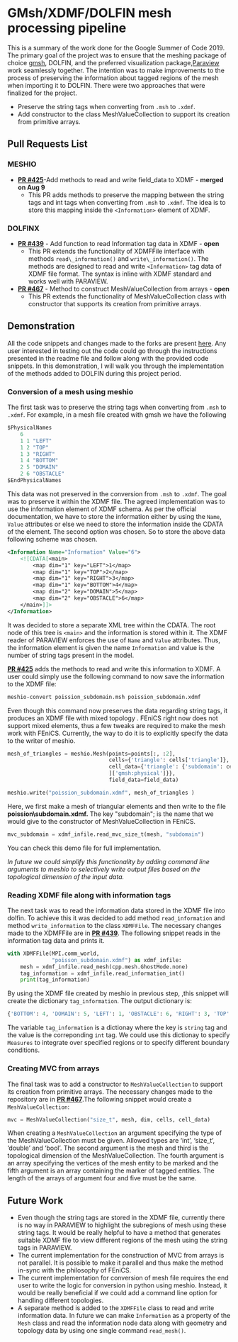 
# GMsh/XDMF/DOLFIN mesh processing pipeline

This is a summary of the work done for the Google Summer of Code 2019. The primary goal of the project was to ensure that the meshing package of choice [gmsh](http://gmsh.info/), DOLFIN, and the preferred visualization package,[Paraview](http://paraview.org/) work seamlessly together. The intention was to make improvements to the process of preserving the information about tagged regions of the mesh when importing it to DOLFIN. There were two approaches that were finalized for the project.

- Preserve the string tags when converting from `.msh` to `.xdmf`.
- Add constructor to the class MeshValueCollection to support its creation from primitive arrays.

## Pull Requests List

### MESHIO

- [**PR #425**](https://github.com/nschloe/meshio/pull/425)-Add methods to read and write field\_data to XDMF - **merged on Aug 9**
  - This PR adds methods to preserve the mapping between the string tags and int tags when converting from `.msh` to `.xdmf`. The idea is to store this mapping inside the `<Information>` element of XDMF.

### DOLFINX

- [**PR #439**](https://github.com/FEniCS/dolfinx/pull/439) - Add function to read Information tag data in XDMF - **open**
  - This PR extends the functionality of XDMFFile interface with methods `read\_information()` and `write\_information()`. The methods are designed to read and write `<Information>` tag data of XDMF file format. The syntax is inline with XDMF standard and works well with PARAVIEW.
- [**PR #467**](https://github.com/FEniCS/dolfinx/pull/467) - Method to construct MeshValueCollection from arrays - **open**
  - This PR extends the functionality of MeshValueCollection class with constructor that supports its creation from primitive arrays.

## Demonstration

All the code snippets and changes made to the forks are present [here](https://github.com/iitrabhi/GSoC2019). Any user interested in testing out the code could go through the instructions presented in the readme file and follow along with the provided code snippets. In this demonstration, I will walk you through the implementation of the methods added to DOLFIN during this project period.

### Conversion of a mesh using meshio

The first task was to preserve the string tags when converting from `.msh` to `.xdmf`. For example, in a mesh file created with gmsh we have the following
```JAVA
$PhysicalNames
	6
	1 1 "LEFT"
	1 2 "TOP"
	1 3 "RIGHT"
	1 4 "BOTTOM"
	2 5 "DOMAIN"
	2 6 "OBSTACLE"
$EndPhysicalNames
```
This data was not preserved in the conversion from `.msh` to `.xdmf`. The goal was to preserve it within the XDMF file. The agreed implementation was to use the information element of XDMF schema. As per the official documentation, we have to store the information either by using the `Name`, `Value` attributes or else we need to store the information inside the CDATA of the element. The second option was chosen. So to store the above data following scheme was chosen.

```XML
<Information Name="Information" Value="6">
	<![CDATA[<main>
		<map dim="1" key="LEFT">1</map>
		<map dim="1" key="TOP">2</map>
		<map dim="1" key="RIGHT">3</map>
		<map dim="1" key="BOTTOM">4</map>
		<map dim="2" key="DOMAIN">5</map>
		<map dim="2" key="OBSTACLE">6</map>
	</main>]]>
</Information>
```
It was decided to store a separate XML tree within the CDATA. The root node of this tree is `<main>` and the information is stored within it. The XDMF reader of PARAVIEW enforces the use of `Name` and `Value` attributes. Thus, the information element is given the name `Information` and value is the number of string tags present in the model.

[**PR #425**](https://github.com/nschloe/meshio/pull/425) adds the methods to read and write this information to XDMF. A user could simply use the following command to now save the information to the XDMF file:
```bash
meshio-convert poission_subdomain.msh poission_subdomain.xdmf
```

Even though this command now preserves the data regarding string tags, it produces an XDMF file with mixed topology . FEniCS right now does not support mixed elements, thus a few tweaks are required to make the mesh work with FEniCS. Currently, the way to do it is to explicitly specify the data to the writer of meshio.

```python
mesh_of_triangles = meshio.Mesh(points=points[:, :2],
                                cells={'triangle': cells['triangle']},
                                cell_data={'triangle': {'subdomain': cell_data['triangle'
                                ]['gmsh:physical']}},
                                field_data=field_data) 

meshio.write("poission_subdomain.xdmf", mesh_of_triangles )
```

Here, we first make a mesh of triangular elements and then write to the file **poission\subdomain.xdmf.** The key "subdomain"; is the name that we would give to the constructor of MeshValueCollection in FEniCS.

```python
mvc_subdomain = xdmf_infile.read_mvc_size_t(mesh, "subdomain")
```

You can check this demo file for full implementation.

_In future we could simplify this functionality by  adding command line arguments to meshio to selectively write output files based on the topological dimension of the input data._

### Reading XDMF file along with information tags
The next task was to read the information data stored in the XDMF file into dolfin. To achieve this it was decided to add method `read_information` and method `write_information` to the class `XDMFFile`. The necessary changes made to the XDMFFile are in [**PR #439**](https://github.com/FEniCS/dolfinx/pull/439). The following snippet reads in the information tag data and prints it.

```python
with XDMFFile(MPI.comm_world,
              "poisson_subdomain.xdmf") as xdmf_infile:
    mesh = xdmf_infile.read_mesh(cpp.mesh.GhostMode.none)
    tag_information = xdmf_infile.read_information_int()
    print(tag_information)
```
By using the XDMF file created by meshio in previous step, ,this snippet will create the dictionary `tag_information`. The output dictionary is:
```python
{'BOTTOM': 4, 'DOMAIN': 5, 'LEFT': 1, 'OBSTACLE': 6, 'RIGHT': 3, 'TOP': 2}
```
The variable `tag_information` is a dictionay where the key is `string` tag and the value is the correponding `int` tag. We could use this dictionay to specify `Measures` to integrate over specified regions or to specify different boundary conditions.

### Creating MVC from arrays
The final task was to add a constructor to `MeshValueCollection` to support its creation from primitive arrays. The necessary changes made to the repository are in [**PR #467**](https://github.com/FEniCS/dolfinx/pull/467).The following snippet would create a `MeshValueCollection`:
```python
mvc = MeshValueCollection("size_t", mesh, dim, cells, cell_data)
```
When creating a `MeshValueCollection` an argument specifying the type of the MeshValueCollection must be given. Allowed types are ‘int’, ‘size_t’, ‘double’ and ‘bool’. The second argument is the mesh and third is the topological dimension of the MeshValueCollection. The fourth argument is an array specifying the vertices of the mesh entity to be marked and the fifth argument is an array containing the marker of tagged entities. The length of the arrays of argument four and five must be the same.

## Future Work

- Even though the string tags are stored in the XDMF file, currently there is no way in PARAVIEW to highlight the subregions of mesh using these string tags. It would be really helpful to have a method that generates suitable XDMF file to view different regions of the mesh using the string tags in PARAVIEW.
- The current implementation for the construction of MVC from arrays is not parallel. It is possible to make it parallel and thus make the method in-sync with the philosophy of FEniCS.
- The current implementation for conversion of mesh file requires the end user to write the logic for conversion in python using meshio. Instead, it would be really beneficial if we could add a command line option for handling different topologies.
- A separate method is added to the `XDMFFile` class to read and write information data. In future we can make `Information` as a property of the `Mesh` class and read the information node data along with geometry and topology data by using one single command `read_mesh()`.